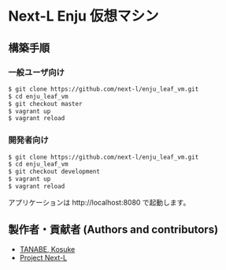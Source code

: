 # Next-L Enju 仮想マシン

## 構築手順

### 一般ユーザ向け

```sh
$ git clone https://github.com/next-l/enju_leaf_vm.git
$ cd enju_leaf_vm
$ git checkout master
$ vagrant up
$ vagrant reload
```

### 開発者向け

```sh
$ git clone https://github.com/next-l/enju_leaf_vm.git
$ cd enju_leaf_vm
$ git checkout development
$ vagrant up
$ vagrant reload
```

アプリケーションは http://localhost:8080 で起動します。

## 製作者・貢献者 (Authors and contributors)
* [TANABE, Kosuke](https://github.com/nabeta)
* [Project Next-L](http://www.next-l.jp)
